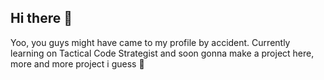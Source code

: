 ## Hi there 👋

Yoo, you guys might have came to my profile by accident. 
Currently learning on Tactical Code Strategist and soon gonna make a project here, more and more project i guess 🚀
